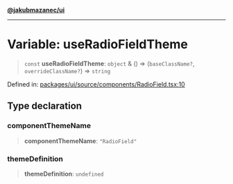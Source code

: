[**@jakubmazanec/ui**](../README.md)

---

# Variable: useRadioFieldTheme

> `const` **useRadioFieldTheme**: `object` & () => (`baseClassName?`, `overrideClassName?`) =>
> `string`

Defined in:
[packages/ui/source/components/RadioField.tsx:10](https://github.com/jakubmazanec/tools/blob/5907d31a071e860d7db8b8a00f698d18fe23e18a/packages/ui/source/components/RadioField.tsx#L10)

## Type declaration

### componentThemeName

> **componentThemeName**: `"RadioField"`

### themeDefinition

> **themeDefinition**: `undefined`
